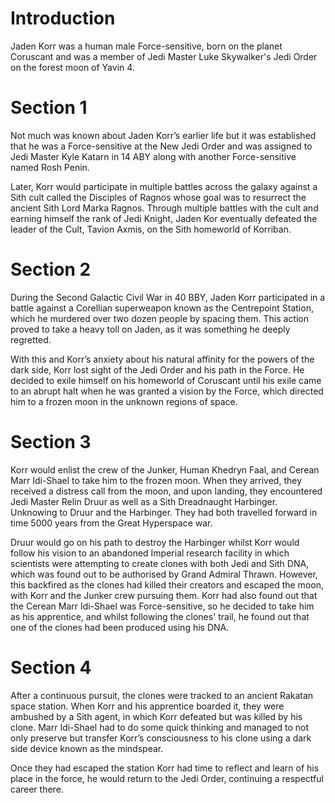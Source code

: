 # Introduction

Jaden Korr was a human male Force-sensitive, born on the planet Coruscant and was a member of Jedi Master Luke Skywalker's Jedi Order on the forest moon of Yavin 4.

# Section 1

Not much was known about Jaden Korr’s earlier life but it was established that he was a Force-sensitive at the New Jedi Order and was assigned to Jedi Master Kyle Katarn in 14 ABY along with another Force-sensitive named Rosh Penin.

Later, Korr would participate in multiple battles across the galaxy against a Sith cult called the Disciples of Ragnos whose goal was to resurrect the ancient Sith Lord Marka Ragnos.
Through multiple battles with the cult and earning himself the rank of Jedi Knight, Jaden Kor eventually defeated the leader of the Cult, Tavion Axmis, on the Sith homeworld of Korriban.

# Section 2

During the Second Galactic Civil War in 40 BBY, Jaden Korr participated in a battle against a Corellian superweapon known as the Centrepoint Station, which he murdered over two dozen people by spacing them.
This action proved to take a heavy toll on Jaden, as it was something he deeply regretted.

With this and Korr’s anxiety about his natural affinity for the powers of the dark side, Korr lost sight of the Jedi Order and his path in the Force.
He decided to exile himself on his homeworld of Coruscant until his exile came to an abrupt halt when he was granted a vision by the Force, which directed him to a frozen moon in the unknown regions of space.

# Section 3

Korr would enlist the crew of the Junker, Human Khedryn Faal, and Cerean Marr Idi-Shael to take him to the frozen moon.
When they arrived, they received a distress call from the moon, and upon landing, they encountered Jedi Master Relin Druur as well as a Sith Dreadnaught Harbinger.
Unknowing to Druur and the Harbinger.
They had both travelled forward in time 5000 years from the Great Hyperspace war.

Druur would go on his path to destroy the Harbinger whilst Korr would follow his vision to an abandoned Imperial research facility in which scientists were attempting to create clones with both Jedi and Sith DNA, which was found out to be authorised by Grand Admiral Thrawn.
However, this backfired as the clones had killed their creators and escaped the moon, with Korr and the Junker crew pursuing them.
Korr had also found out that the Cerean Marr Idi-Shael was Force-sensitive, so he decided to take him as his apprentice, and whilst following the clones' trail, he found out that one of the clones had been produced using his DNA.

# Section 4

After a continuous pursuit, the clones were tracked to an ancient Rakatan space station.
When Korr and his apprentice boarded it, they were ambushed by a Sith agent, in which Korr defeated but was killed by his clone.
Marr Idi-Shael had to do some quick thinking and managed to not only preserve but transfer Korr’s consciousness to his clone using a dark side device known as the mindspear.

Once they had escaped the station Korr had time to reflect and learn of his place in the force, he would return to the Jedi Order, continuing a respectful career there.

